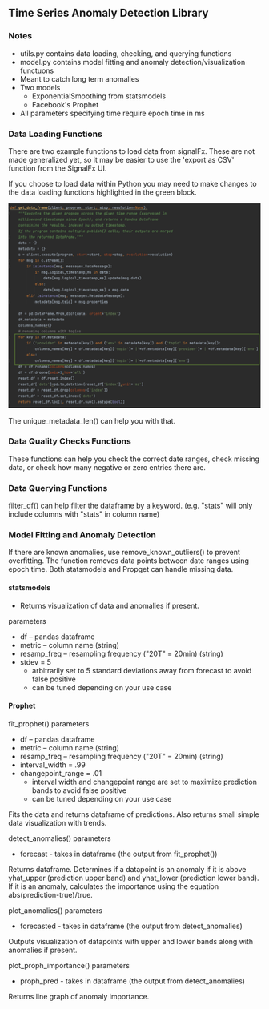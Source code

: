 ## Time Series Anomaly Detection Library
### Notes
* utils.py contains data loading, checking, and querying functions
* model.py contains model fitting and anomaly detection/visualization functuons
* Meant to catch long term anomalies
* Two models
  * ExponentialSmoothing from statsmodels
  * Facebook's Prophet
* All parameters specifying time require epoch time in ms

### Data Loading Functions
There are two example functions to load data from signalFx. 
These are not made generalized yet, so it may be easier to use the 'export as CSV'
function from the SignalFx UI.

If you choose to load data within Python you may need to make changes to the data loading
functions highlighted in the green block.

<img src="readme1.png">

The unique_metadata_len() can help you with that.

### Data Quality Checks Functions
These functions can help you check the correct date ranges, check missing data,
or check how many negative or zero entries there are. 

### Data Querying Functions
filter_df() can help filter the dataframe by a keyword. (e.g. "stats" will only include columns
with "stats" in column name)

### Model Fitting and Anomaly Detection
If there are known anomalies, use remove_known_outliers() to prevent overfitting. The function
removes data points between date ranges using epoch time. Both statsmodels and Propget can handle missing 
data. 

#### statsmodels 
* Returns visualization of data and anomalies if present.

parameters
* df – pandas dataframe
* metric – column name (string)
* resamp_freq – resampling frequency ("20T" = 20min) (string)
* stdev = 5 
  * arbitrarily set to 5 standard deviations away from forecast to avoid false positive
  * can be tuned depending on your use case

#### Prophet

fit_prophet() parameters

* df – pandas dataframe
* metric – column name (string)
* resamp_freq – resampling frequency ("20T" = 20min) (string)
* interval_width = .99
* changepoint_range = .01
  * interval width and changepoint range are set to maximize prediction bands to avoid false positive
  * can be tuned depending on your use case

Fits the data and returns dataframe of predictions. Also returns small simple data visualization with
trends.

detect_anomalies() parameters
* forecast - takes in dataframe (the output from fit_prophet())

Returns dataframe. Determines if a datapoint is an anomaly if it is above yhat_upper (prediction upper 
band) and yhat_lower (prediction lower band). If it is an anomaly, calculates the
importance using the equation abs(prediction-true)/true.

plot_anomalies() parameters
* forecasted - takes in dataframe (the output from detect_anomalies)

Outputs visualization of datapoints with upper and lower bands along with anomalies if present.

plot_proph_importance() parameters
 * proph_pred - takes in dataframe (the output from detect_anomalies)

Returns line graph of anomaly importance.
